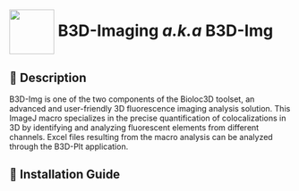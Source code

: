 <h1><img align="center" height="80" src="/B3D-Img/ressource/logo.ico">   B3D-Imaging <em>a.k.a</em> B3D-Img</h1>

## 📝 Description  
B3D-Img is one of the two components of the Bioloc3D toolset, an advanced and user-friendly 3D fluorescence imaging analysis solution. This ImageJ macro specializes in the precise quantification of colocalizations in 3D by identifying and analyzing fluorescent elements from different channels. Excel files resulting from the macro analysis can be analyzed through the B3D-Plt application. 

## 📌 Installation Guide  

